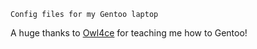     Config files for my Gentoo laptop

A huge thanks to [Owl4ce](https://github.com/owl4ce) for teaching me how to Gentoo!
